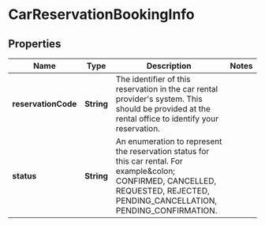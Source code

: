 
# CarReservationBookingInfo

## Properties
Name | Type | Description | Notes
------------ | ------------- | ------------- | -------------
**reservationCode** | **String** | The identifier of this reservation in the car rental provider&#39;s system. This should be provided at the rental office to identify your reservation. | 
**status** | **String** | An enumeration to represent the reservation status for this car rental. For example&amp;colon; CONFIRMED, CANCELLED, REQUESTED, REJECTED, PENDING_CANCELLATION, PENDING_CONFIRMATION. | 



